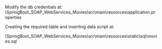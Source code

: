 Modify the db credentials at:
\SpringBoot_SOAP_WebServices_Movies\src\main\resources\application.properties


Creating the required table and inserting data script at:

\SpringBoot_SOAP_WebServices_Movies\src\main\resources\static\sql\movies.sql
